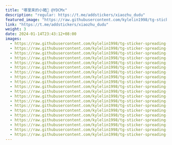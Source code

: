 ```yaml
---
title: "哪里来的小猪🐽 @YDCMx"
description: "regular: https://t.me/addstickers/xiaozhu_dudu"
featured_image: "https://raw.githubusercontent.com/kylelin1998/tg-sticker-spreading-worldwide-images/main/img/9795136d-1624-407d-a007-5962441e2442.jpg"
link: "https://t.me/addstickers/xiaozhu_dudu"
weight: 3
date: 2024-01-14T23:43:12+08:00
images:
  - https://raw.githubusercontent.com/kylelin1998/tg-sticker-spreading-worldwide-images/main/img/9795136d-1624-407d-a007-5962441e2442.jpg
  - https://raw.githubusercontent.com/kylelin1998/tg-sticker-spreading-worldwide-images/main/img/4f8954ee-6bb2-4880-a8a1-a5f8386c0e73.jpg
  - https://raw.githubusercontent.com/kylelin1998/tg-sticker-spreading-worldwide-images/main/img/8d81fe59-8d96-4b40-8fee-f055513007d8.jpg
  - https://raw.githubusercontent.com/kylelin1998/tg-sticker-spreading-worldwide-images/main/img/5fa2201f-f7cf-4948-bb40-8b0b96a9346f.jpg
  - https://raw.githubusercontent.com/kylelin1998/tg-sticker-spreading-worldwide-images/main/img/8b0405fc-90b3-4458-9c6a-5052d7ebb2bc.jpg
  - https://raw.githubusercontent.com/kylelin1998/tg-sticker-spreading-worldwide-images/main/img/93f07c34-de67-4d53-aa06-862180b91e5c.jpg
  - https://raw.githubusercontent.com/kylelin1998/tg-sticker-spreading-worldwide-images/main/img/3aa53885-d5a1-48e0-a57d-a5e9f6ef405e.jpg
  - https://raw.githubusercontent.com/kylelin1998/tg-sticker-spreading-worldwide-images/main/img/c0c79794-9e29-477e-a79e-824f32c56851.jpg
  - https://raw.githubusercontent.com/kylelin1998/tg-sticker-spreading-worldwide-images/main/img/c8547dbc-c6d6-4751-bf5f-40da3a4bb46a.jpg
  - https://raw.githubusercontent.com/kylelin1998/tg-sticker-spreading-worldwide-images/main/img/783d672b-f33e-48d5-905d-a78548b18b5d.jpg
  - https://raw.githubusercontent.com/kylelin1998/tg-sticker-spreading-worldwide-images/main/img/97dcb17f-c17b-43f1-ac3d-c6f21d253c76.jpg
  - https://raw.githubusercontent.com/kylelin1998/tg-sticker-spreading-worldwide-images/main/img/9a83055b-bb34-4c4b-96f2-203b9b3d90bb.jpg
  - https://raw.githubusercontent.com/kylelin1998/tg-sticker-spreading-worldwide-images/main/img/fcaf6d36-2b98-47b1-847a-b6a7f30c265e.jpg
  - https://raw.githubusercontent.com/kylelin1998/tg-sticker-spreading-worldwide-images/main/img/d9585913-2bb5-49bc-a8a5-17ed2212785b.jpg
  - https://raw.githubusercontent.com/kylelin1998/tg-sticker-spreading-worldwide-images/main/img/aa5d18a8-53a8-4953-bb60-b8fed194daf4.jpg
  - https://raw.githubusercontent.com/kylelin1998/tg-sticker-spreading-worldwide-images/main/img/0ed3db5d-1805-4408-a6c9-046ea50c35b5.jpg
  - https://raw.githubusercontent.com/kylelin1998/tg-sticker-spreading-worldwide-images/main/img/3441d9da-a20a-44c0-8637-ca12744b476f.jpg
  - https://raw.githubusercontent.com/kylelin1998/tg-sticker-spreading-worldwide-images/main/img/1b151c6a-7e73-4226-a983-0ee321e52403.jpg
  - https://raw.githubusercontent.com/kylelin1998/tg-sticker-spreading-worldwide-images/main/img/ad2e6d9b-a2b7-4d36-aba0-2de5d88f05f0.jpg
  - https://raw.githubusercontent.com/kylelin1998/tg-sticker-spreading-worldwide-images/main/img/8ad3d179-fed5-40f8-b2f5-503099eb354d.jpg
---
```

